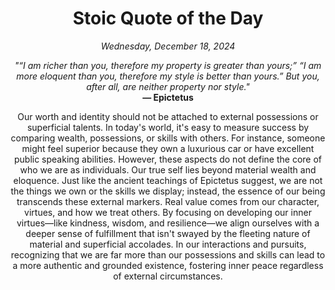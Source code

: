 <h1 align="center">Stoic Quote of the Day</h1>
<p align="center"><em>Wednesday, December 18, 2024</em></p>
<p align="center">
    <em>"“I am richer than you, therefore my property is greater than yours;” “I am more eloquent than you, therefore my style is better than yours.” But you, after all, are neither property nor style."</em><br>
    <strong>— Epictetus</strong>
</p>

<p align="center" style="max-width:600px;margin:0 auto;">
    Our worth and identity should not be attached to external possessions or superficial talents. In today's world, it's easy to measure success by comparing wealth, possessions, or skills with others. For instance, someone might feel superior because they own a luxurious car or have excellent public speaking abilities. However, these aspects do not define the core of who we are as individuals. Our true self lies beyond material wealth and eloquence. Just like the ancient teachings of Epictetus suggest, we are not the things we own or the skills we display; instead, the essence of our being transcends these external markers. Real value comes from our character, virtues, and how we treat others. By focusing on developing our inner virtues—like kindness, wisdom, and resilience—we align ourselves with a deeper sense of fulfillment that isn't swayed by the fleeting nature of material and superficial accolades. In our interactions and pursuits, recognizing that we are far more than our possessions and skills can lead to a more authentic and grounded existence, fostering inner peace regardless of external circumstances.
</p>
